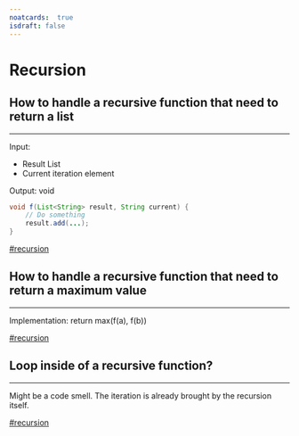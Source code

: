 ```yaml
---
noatcards:  true
isdraft: false
---
```


# Recursion

## How to handle a recursive function that need to return a list

----

Input:
- Result List
- Current iteration element

Output: void

```java
void f(List<String> result, String current) {
	// Do something
	result.add(...);
}
```

[#recursion](recursion.md)

## How to handle a recursive function that need to return a maximum value

----

Implementation: return max(f(a), f(b))

[#recursion](recursion.md)

## Loop inside of a recursive function?

----

Might be a code smell. The iteration is already brought by the recursion itself.

[#recursion](recursion.md)